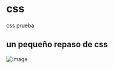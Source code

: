 # css
css prueba
## un pequeño repaso de css
![image](https://github.com/abaduna/css/assets/64230830/20a80b91-8f69-4409-8f1c-49e8c66d5fa0)
